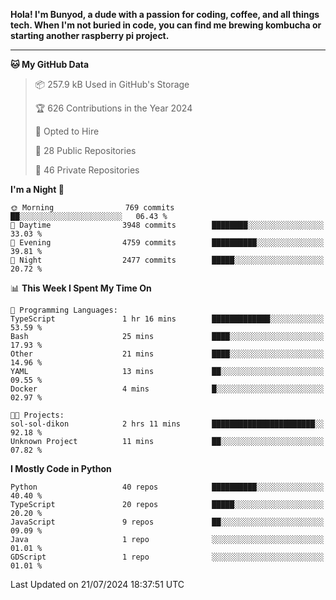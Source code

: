<p>
<b>Hola! I'm Bunyod, a dude with a passion for coding, coffee, and all things tech. When I'm not buried in code, you can find me brewing kombucha or starting another raspberry pi project.</b>
</p>

---

<!--START_SECTION:waka-->
**🐱 My GitHub Data** 

> 📦 257.9 kB Used in GitHub's Storage 
 > 
> 🏆 626 Contributions in the Year 2024
 > 
> 💼 Opted to Hire
 > 
> 📜 28 Public Repositories 
 > 
> 🔑 46 Private Repositories 
 > 
**I'm a Night 🦉** 

```text
🌞 Morning                769 commits         ██░░░░░░░░░░░░░░░░░░░░░░░   06.43 % 
🌆 Daytime                3948 commits        ████████░░░░░░░░░░░░░░░░░   33.03 % 
🌃 Evening                4759 commits        ██████████░░░░░░░░░░░░░░░   39.81 % 
🌙 Night                  2477 commits        █████░░░░░░░░░░░░░░░░░░░░   20.72 % 
```


📊 **This Week I Spent My Time On** 

```text
💬 Programming Languages: 
TypeScript               1 hr 16 mins        █████████████░░░░░░░░░░░░   53.59 % 
Bash                     25 mins             ████░░░░░░░░░░░░░░░░░░░░░   17.93 % 
Other                    21 mins             ████░░░░░░░░░░░░░░░░░░░░░   14.96 % 
YAML                     13 mins             ██░░░░░░░░░░░░░░░░░░░░░░░   09.55 % 
Docker                   4 mins              █░░░░░░░░░░░░░░░░░░░░░░░░   02.97 % 

🐱‍💻 Projects: 
sol-sol-dikon            2 hrs 11 mins       ███████████████████████░░   92.18 % 
Unknown Project          11 mins             ██░░░░░░░░░░░░░░░░░░░░░░░   07.82 % 
```

**I Mostly Code in Python** 

```text
Python                   40 repos            ██████████░░░░░░░░░░░░░░░   40.40 % 
TypeScript               20 repos            █████░░░░░░░░░░░░░░░░░░░░   20.20 % 
JavaScript               9 repos             ██░░░░░░░░░░░░░░░░░░░░░░░   09.09 % 
Java                     1 repo              ░░░░░░░░░░░░░░░░░░░░░░░░░   01.01 % 
GDScript                 1 repo              ░░░░░░░░░░░░░░░░░░░░░░░░░   01.01 % 
```




 Last Updated on 21/07/2024 18:37:51 UTC
<!--END_SECTION:waka-->
